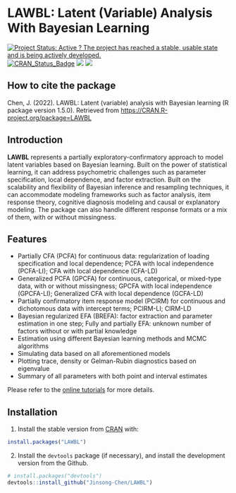 
<!-- README.md is generated from README.Rmd. Please edit that file -->
<!-- Global site tag (gtag.js) - Google Analytics -->
<script async src="https://www.googletagmanager.com/gtag/js?id=G-6XKC5E4PWL"></script>
<script>
  window.dataLayer = window.dataLayer || [];
  function gtag(){dataLayer.push(arguments);}
  gtag('js', new Date());

  gtag('config', 'G-6XKC5E4PWL');
</script>

# LAWBL: Latent (Variable) Analysis With Bayesian Learning

[![Project Status: Active ? The project has reached a stable, usable
state and is being actively
developed.](http://www.repostatus.org/badges/latest/active.svg)](https://www.repostatus.org/)
[![CRAN\_Status\_Badge](http://www.r-pkg.org/badges/version/LAWBL)](https://cran.r-project.org/package=LAWBL)
[![](https://cranlogs.r-pkg.org/badges/LAWBL?color=brightgreen)](https://cran.r-project.org/package=LAWBL)
[![](http://cranlogs.r-pkg.org/badges/grand-total/LAWBL?color=green)](https://cran.r-project.org/package=LAWBL)

## How to cite the package

Chen, J. (2022). LAWBL: Latent (variable) analysis with Bayesian
learning (R package version 1.5.0). Retrieved from
<https://CRAN.R-project.org/package=LAWBL>

## Introduction

**LAWBL** represents a partially exploratory-confirmatory approach to
model latent variables based on Bayesian learning. Built on the power of
statistical learning, it can address psychometric challenges such as
parameter specification, local dependence, and factor extraction. Built
on the scalability and flexibility of Bayesian inference and resampling
techniques, it can accommodate modeling frameworks such as factor
analysis, item response theory, cognitive diagnosis modeling and causal
or explanatory modeling. The package can also handle different response
formats or a mix of them, with or without missingness.

## Features

-   Partially CFA (PCFA) for continuous data: regularization of loading
    specification and local dependence; PCFA with local independence
    (PCFA-LI); CFA with local dependence (CFA-LD)
-   Generalized PCFA (GPCFA) for continuous, categorical, or mixed-type
    data, with or without missingness; GPCFA with local independence
    (GPCFA-LI); Generalized CFA with local dependence (GCFA-LD)
-   Partially confirmatory item response model (PCIRM) for continuous
    and dichotomous data with intercept terms; PCIRM-LI; CIRM-LD
-   Bayesian regularized EFA (BREFA): factor extraction and parameter
    estimation in one step; Fully and partially EFA: unknown number of
    factors without or with partial knowledge
-   Estimation using different Bayesian learning methods and MCMC
    algorithms
-   Simulating data based on all aforementioned models
-   Plotting trace, density or Gelman-Rubin diagnostics based on
    eigenvalue
-   Summary of all parameters with both point and interval estimates

Please refer to the [online
tutorials](https://jinsong-chen.github.io/LAWBL/articles/LAWBL.html) for
more details.

## Installation

1.  Install the stable version from [CRAN](https://CRAN.R-project.org)
    with:

``` r
install.packages("LAWBL")
```

2.  Install the `devtools` package (if necessary), and install the
    development version from the Github.

``` r
# install.packages("devtools")
devtools::install_github("Jinsong-Chen/LAWBL")
```
